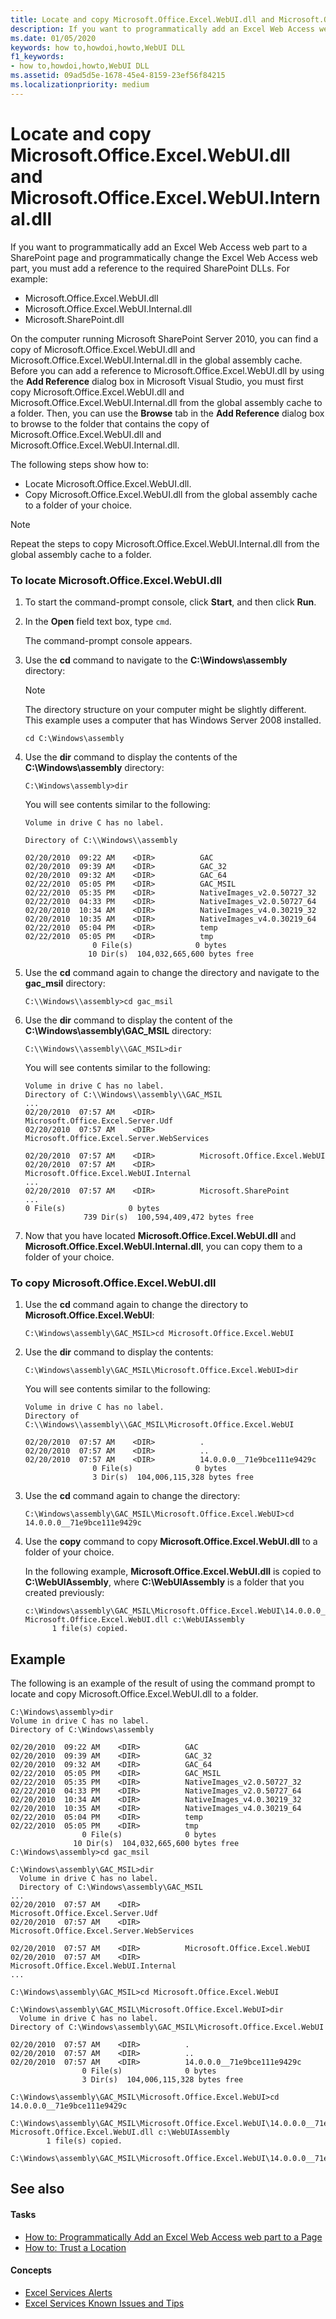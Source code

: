 ```yaml
---
title: Locate and copy Microsoft.Office.Excel.WebUI.dll and Microsoft.Office.Excel.WebUI.Internal.dll
description: If you want to programmatically add an Excel Web Access web part to a SharePoint page and programmatically change the Excel Web Access web part, you must add a reference to the required SharePoint DLLs.
ms.date: 01/05/2020
keywords: how to,howdoi,howto,WebUI DLL
f1_keywords:
- how to,howdoi,howto,WebUI DLL
ms.assetid: 09ad5d5e-1678-45e4-8159-23ef56f84215
ms.localizationpriority: medium
---
```

# Locate and copy Microsoft.Office.Excel.WebUI.dll and Microsoft.Office.Excel.WebUI.Internal.dll

If you want to programmatically add an Excel Web Access web part to a SharePoint page and programmatically change the Excel Web Access web part, you must add a reference to the required SharePoint DLLs. For example:

- Microsoft.Office.Excel.WebUI.dll
- Microsoft.Office.Excel.WebUI.Internal.dll
- Microsoft.SharePoint.dll

On the computer running Microsoft SharePoint Server 2010, you can find a copy of Microsoft.Office.Excel.WebUI.dll and Microsoft.Office.Excel.WebUI.Internal.dll in the global assembly cache. Before you can add a reference to Microsoft.Office.Excel.WebUI.dll by using the **Add Reference** dialog box in Microsoft Visual Studio, you must first copy Microsoft.Office.Excel.WebUI.dll and Microsoft.Office.Excel.WebUI.Internal.dll from the global assembly cache to a folder. Then, you can use the **Browse** tab in the **Add Reference** dialog box to browse to the folder that contains the copy of Microsoft.Office.Excel.WebUI.dll and Microsoft.Office.Excel.WebUI.Internal.dll.

The following steps show how to:

- Locate Microsoft.Office.Excel.WebUI.dll.
- Copy Microsoft.Office.Excel.WebUI.dll from the global assembly cache to a folder of your choice.

> [!NOTE]
> Repeat the steps to copy Microsoft.Office.Excel.WebUI.Internal.dll from the global assembly cache to a folder.

### To locate Microsoft.Office.Excel.WebUI.dll

1. To start the command-prompt console, click **Start**, and then click **Run**.
1. In the **Open** field text box, type `cmd`.

    The command-prompt console appears.

1. Use the **cd** command to navigate to the **C:\Windows\assembly** directory:

    > [!NOTE]
    > The directory structure on your computer might be slightly different. This example uses a computer that has Windows Server 2008 installed.

    ```console
    cd C:\Windows\assembly
    ```

1. Use the **dir** command to display the contents of the **C:\Windows\assembly** directory:

    ```console
    C:\Windows\assembly>dir
    ```

    You will see contents similar to the following:

    ```console
    Volume in drive C has no label.

    Directory of C:\\Windows\\assembly

    02/20/2010  09:22 AM    <DIR>          GAC
    02/20/2010  09:39 AM    <DIR>          GAC_32
    02/20/2010  09:32 AM    <DIR>          GAC_64
    02/22/2010  05:05 PM    <DIR>          GAC_MSIL
    02/22/2010  05:35 PM    <DIR>          NativeImages_v2.0.50727_32
    02/22/2010  04:33 PM    <DIR>          NativeImages_v2.0.50727_64
    02/20/2010  10:34 AM    <DIR>          NativeImages_v4.0.30219_32
    02/20/2010  10:35 AM    <DIR>          NativeImages_v4.0.30219_64
    02/22/2010  05:04 PM    <DIR>          temp
    02/22/2010  05:05 PM    <DIR>          tmp
                   0 File(s)              0 bytes
                  10 Dir(s)  104,032,665,600 bytes free
    ```

1. Use the **cd** command again to change the directory and navigate to the **gac_msil** directory:

    ```console
    C:\\Windows\\assembly>cd gac_msil
    ```

1. Use the **dir** command to display the content of the **C:\Windows\assembly\GAC_MSIL** directory:

    ```console
    C:\\Windows\\assembly\\GAC_MSIL>dir
    ```

    You will see contents similar to the following:

    ```console
    Volume in drive C has no label.
    Directory of C:\\Windows\\assembly\\GAC_MSIL
    ...
    02/20/2010  07:57 AM    <DIR>          Microsoft.Office.Excel.Server.Udf
    02/20/2010  07:57 AM    <DIR>          Microsoft.Office.Excel.Server.WebServices

    02/20/2010  07:57 AM    <DIR>          Microsoft.Office.Excel.WebUI
    02/20/2010  07:57 AM    <DIR>          Microsoft.Office.Excel.WebUI.Internal
    ...
    02/20/2010  07:57 AM    <DIR>          Microsoft.SharePoint
    ...
    0 File(s)              0 bytes
                 739 Dir(s)  100,594,409,472 bytes free
    ```

1. Now that you have located **Microsoft.Office.Excel.WebUI.dll** and **Microsoft.Office.Excel.WebUI.Internal.dll**, you can copy them to a folder of your choice.

### To copy Microsoft.Office.Excel.WebUI.dll

1. Use the **cd** command again to change the directory to **Microsoft.Office.Excel.WebUI**:

    ```console
    C:\Windows\assembly\GAC_MSIL>cd Microsoft.Office.Excel.WebUI
    ```

1. Use the **dir** command to display the contents:

    ```console
    C:\Windows\assembly\GAC_MSIL\Microsoft.Office.Excel.WebUI>dir
    ```

    You will see contents similar to the following:

    ```console
    Volume in drive C has no label.
    Directory of C:\\Windows\\assembly\\GAC_MSIL\Microsoft.Office.Excel.WebUI

    02/20/2010  07:57 AM    <DIR>          .
    02/20/2010  07:57 AM    <DIR>          ..
    02/20/2010  07:57 AM    <DIR>          14.0.0.0__71e9bce111e9429c
                   0 File(s)              0 bytes
                   3 Dir(s)  104,006,115,328 bytes free
    ```

1. Use the **cd** command again to change the directory:

    ```console
    C:\Windows\assembly\GAC_MSIL\Microsoft.Office.Excel.WebUI>cd 14.0.0.0__71e9bce111e9429c
    ```

1. Use the **copy** command to copy **Microsoft.Office.Excel.WebUI.dll** to a folder of your choice.

    In the following example, **Microsoft.Office.Excel.WebUI.dll** is copied to **C:\WebUIAssembly**, where **C:\WebUIAssembly** is a folder that you created previously:

    ```console
    c:\Windows\assembly\GAC_MSIL\Microsoft.Office.Excel.WebUI\14.0.0.0__71e9bce111e9429c>copy Microsoft.Office.Excel.WebUI.dll c:\WebUIAssembly
          1 file(s) copied.
    ```

## Example

The following is an example of the result of using the command prompt to locate and copy Microsoft.Office.Excel.WebUI.dll to a folder.

```console
C:\Windows\assembly>dir
Volume in drive C has no label.
Directory of C:\Windows\assembly

02/20/2010  09:22 AM    <DIR>          GAC
02/20/2010  09:39 AM    <DIR>          GAC_32
02/20/2010  09:32 AM    <DIR>          GAC_64
02/22/2010  05:05 PM    <DIR>          GAC_MSIL
02/22/2010  05:35 PM    <DIR>          NativeImages_v2.0.50727_32
02/22/2010  04:33 PM    <DIR>          NativeImages_v2.0.50727_64
02/20/2010  10:34 AM    <DIR>          NativeImages_v4.0.30219_32
02/20/2010  10:35 AM    <DIR>          NativeImages_v4.0.30219_64
02/22/2010  05:04 PM    <DIR>          temp
02/22/2010  05:05 PM    <DIR>          tmp
                0 File(s)              0 bytes
              10 Dir(s)  104,032,665,600 bytes free
C:\Windows\assembly>cd gac_msil

C:\Windows\assembly\GAC_MSIL>dir
  Volume in drive C has no label.
  Directory of C:\Windows\assembly\GAC_MSIL
...
02/20/2010  07:57 AM    <DIR>          Microsoft.Office.Excel.Server.Udf
02/20/2010  07:57 AM    <DIR>          Microsoft.Office.Excel.Server.WebServices

02/20/2010  07:57 AM    <DIR>          Microsoft.Office.Excel.WebUI
02/20/2010  07:57 AM    <DIR>          Microsoft.Office.Excel.WebUI.Internal
...

C:\Windows\assembly\GAC_MSIL>cd Microsoft.Office.Excel.WebUI

C:\Windows\assembly\GAC_MSIL\Microsoft.Office.Excel.WebUI>dir
  Volume in drive C has no label.
Directory of C:\Windows\assembly\GAC_MSIL\Microsoft.Office.Excel.WebUI

02/20/2010  07:57 AM    <DIR>          .
02/20/2010  07:57 AM    <DIR>          ..
02/20/2010  07:57 AM    <DIR>          14.0.0.0__71e9bce111e9429c
                0 File(s)              0 bytes
                3 Dir(s)  104,006,115,328 bytes free

C:\Windows\assembly\GAC_MSIL\Microsoft.Office.Excel.WebUI>cd 14.0.0.0__71e9bce111e9429c

C:\Windows\assembly\GAC_MSIL\Microsoft.Office.Excel.WebUI\14.0.0.0__71e9bce111e9429c>copy Microsoft.Office.Excel.WebUI.dll c:\WebUIAssembly
        1 file(s) copied.

C:\Windows\assembly\GAC_MSIL\Microsoft.Office.Excel.WebUI\14.0.0.0__71e9bce111e9429c>
```

## See also

#### Tasks

- [How to: Programmatically Add an Excel Web Access web part to a Page](how-to-programmatically-add-an-excel-web-access-web-part-to-a-page.md)
- [How to: Trust a Location](how-to-trust-a-location.md)

#### Concepts

- [Excel Services Alerts](excel-services-alerts.md)
- [Excel Services Known Issues and Tips](excel-services-known-issues-and-tips.md)
